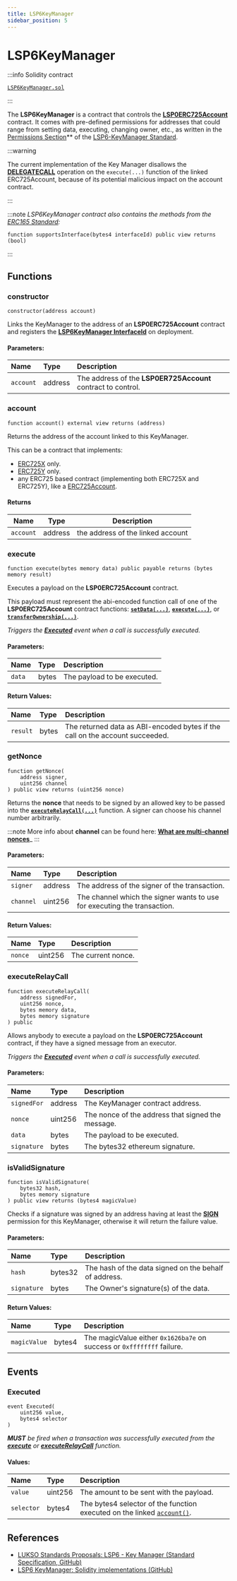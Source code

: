 ```yaml
---
title: LSP6KeyManager
sidebar_position: 5
---
```


# LSP6KeyManager

:::info Solidity contract

[`LSP6KeyManager.sol`](https://github.com/lukso-network/lsp-smart-contracts/blob/main/contracts/LSP6KeyManager/LSP6KeyManager.sol)

:::

The **LSP6KeyManager** is a contract that controls the **[LSP0ERC725Account](./lsp0-erc725-account.md)** contract. It comes with pre-defined permissions for addresses that could range from setting data, executing, changing owner, etc., as written in the [Permissions Section](../universal-profile/04-lsp6-key-manager.md#-types-of-permissions)\*\* of the [LSP6-KeyManager Standard](../universal-profile/04-lsp6-key-manager.md).

:::warning

The current implementation of the Key Manager disallows the **[DELEGATECALL](../universal-profile/04-lsp6-key-manager.md#permissions-value)** operation on the `execute(...)` function of the linked ERC725Account, because of its potential malicious impact on the account contract.

:::

:::note
_LSP6KeyManager contract also contains the methods from the [ERC165 Standard](https://eips.ethereum.org/EIPS/eip-165):_

```solidity
function supportsInterface(bytes4 interfaceId) public view returns (bool)
```

:::

## Functions

### constructor

```solidity
constructor(address account)
```

Links the KeyManager to the address of an **LSP0ERC725Account** contract and registers the **[LSP6KeyManager InterfaceId](./interface-ids.md)** on deployment.

#### Parameters:

| Name      | Type    | Description                                                  |
| :-------- | :------ | :----------------------------------------------------------- |
| `account` | address | The address of the **LSP0ER725Account** contract to control. |

### account

```solidity
function account() external view returns (address)
```

Returns the address of the account linked to this KeyManager.

This can be a contract that implements:

- [ERC725X](https://github.com/ERC725Alliance/ERC725/blob/main/docs/ERC-725.md#erc725x) only.
- [ERC725Y](https://github.com/ERC725Alliance/ERC725/blob/main/docs/ERC-725.md#erc725y) only.
- any ERC725 based contract (implementing both ERC725X and ERC725Y), like a [ERC725Account](../smart-contracts/lsp0-erc725-account.md).

#### Returns

| Name      | Type    | Description                       |
| --------- | ------- | --------------------------------- |
| `account` | address | the address of the linked account |

### execute

```solidity
function execute(bytes memory data) public payable returns (bytes memory result)
```

Executes a payload on the **LSP0ERC725Account** contract.

This payload must represent the abi-encoded function call of one of the **LSP0ERC725Account** contract functions: **[`setData(...)`](./lsp0-erc725-account.md#setdata)**, **[`execute(...)`](./lsp0-erc725-account.md#execute)**, or **[`transferOwnership(...)`](./lsp0-erc725-account.md#transferownership)**.

_Triggers the **[Executed](#executed)** event when a call is successfully executed._

#### Parameters:

| Name   | Type  | Description                 |
| :----- | :---- | :-------------------------- |
| `data` | bytes | The payload to be executed. |

#### Return Values:

| Name     | Type  | Description                                                                  |
| :------- | :---- | :--------------------------------------------------------------------------- |
| `result` | bytes | The returned data as ABI-encoded bytes if the call on the account succeeded. |

### getNonce

```solidity
function getNonce(
    address signer,
    uint256 channel
) public view returns (uint256 nonce)
```

Returns the **nonce** that needs to be signed by an allowed key to be passed into the **[`executeRelayCall(...)`](#executerelaycall)** function. A signer can choose his channel number arbitrarily.

:::note
More info about **channel** can be found here: **[What are multi-channel nonces](../faq/channel-nonce.md)**\_
:::

#### Parameters:

| Name      | Type    | Description                                                              |
| :-------- | :------ | :----------------------------------------------------------------------- |
| `signer`  | address | The address of the signer of the transaction.                            |
| `channel` | uint256 | The channel which the signer wants to use for executing the transaction. |

#### Return Values:

| Name    | Type    | Description        |
| :------ | :------ | :----------------- |
| `nonce` | uint256 | The current nonce. |

### executeRelayCall

```solidity
function executeRelayCall(
    address signedFor,
    uint256 nonce,
    bytes memory data,
    bytes memory signature
) public
```

Allows anybody to execute a payload on the **LSP0ERC725Account** contract, if they have a signed message from an executor.

_Triggers the **[Executed](#executed)** event when a call is successfully executed._

#### Parameters:

| Name        | Type    | Description                                       |
| :---------- | :------ | :------------------------------------------------ |
| `signedFor` | address | The KeyManager contract address.                  |
| `nonce`     | uint256 | The nonce of the address that signed the message. |
| `data`      | bytes   | The payload to be executed.                       |
| `signature` | bytes   | The bytes32 ethereum signature.                   |

### isValidSignature

```solidity
function isValidSignature(
    bytes32 hash,
    bytes memory signature
) public view returns (bytes4 magicValue)
```

Checks if a signature was signed by an address having at least the **[SIGN](../universal-profile/04-lsp6-key-manager.md/#permission-values)** permission for this KeyManager, otherwise it will return the failure value.

#### Parameters:

| Name        | Type    | Description                                           |
| :---------- | :------ | :---------------------------------------------------- |
| `hash`      | bytes32 | The hash of the data signed on the behalf of address. |
| `signature` | bytes   | The Owner's signature(s) of the data.                 |

#### Return Values:

| Name         | Type   | Description                                                            |
| :----------- | :----- | :--------------------------------------------------------------------- |
| `magicValue` | bytes4 | The magicValue either `0x1626ba7e` on success or `0xffffffff` failure. |

## Events

### Executed

```solidity
event Executed(
    uint256 value,
    bytes4 selector
)
```

_**MUST** be fired when a transaction was successfully executed from the **[execute](#execute)** or **[executeRelayCall](#executerelaycall)** function._

#### Values:

| Name       | Type    | Description                                                                         |
| :--------- | :------ | :---------------------------------------------------------------------------------- |
| `value`    | uint256 | The amount to be sent with the payload.                                             |
| `selector` | bytes4  | The bytes4 selector of the function executed on the linked [`account()`](#account). |

## References

- [LUKSO Standards Proposals: LSP6 - Key Manager (Standard Specification, GitHub)](https://github.com/lukso-network/LIPs/blob/main/LSPs/LSP-6-KeyManager.md)
- [LSP6 KeyManager: Solidity implementations (GitHub)](https://github.com/lukso-network/lsp-universalprofile-smart-contracts/tree/develop/contracts/LSP6KeyManager)
